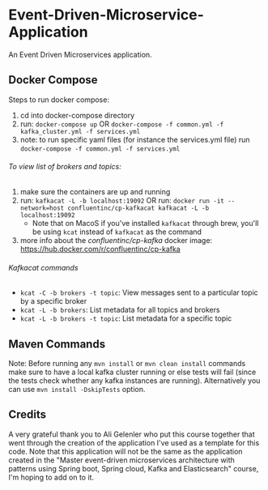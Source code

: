 # Event-Driven-Microservice-Application
An Event Driven Microservices application.

## Docker Compose

Steps to run docker compose:
1. cd into docker-compose directory
2. run: `docker-compose up` OR `docker-compose -f common.yml -f kafka_cluster.yml -f services.yml`
3. note: to run specific yaml files (for instance the services.yml file) run `docker-compose -f common.yml -f services.yml`

###### To view list of brokers and topics:

1. make sure the containers are up and running
2. run: `kafkacat -L -b localhost:19092` OR run: `docker run -it --network=host confluentinc/cp-kafkacat kafkacat -L -b localhost:19092`
    - Note that on MacoS if you've installed `kafkacat` through brew, you'll be using `kcat` instead of `kafkacat` as the command
3. more info about the *confluentinc/cp-kafka* docker image: https://hub.docker.com/r/confluentinc/cp-kafka


###### Kafkacat commands

- `kcat -C -b brokers -t topic`: View messages sent to a particular topic by a specific broker
- `kcat -L -b brokers`: List metadata for all topics and brokers
- `kcat -L -b brokers -t topic`: List metadata for a specific topic 

## Maven Commands

Note: Before running any `mvn install` or `mvn clean install` commands make sure to have a local kafka cluster running or else tests will fail (since the tests check whether any kafka instances are running). Alternatively you can use `mvn install -DskipTests` option.

## Credits

A very grateful thank you to Ali Gelenler who put this course together that went through the creation of the application I've used as a template for this code. Note that this application will not be the same as the application created in the "Master event-driven microservices architecture with patterns using Spring boot, Spring cloud, Kafka and Elasticsearch" course, I'm hoping to add on to it.
